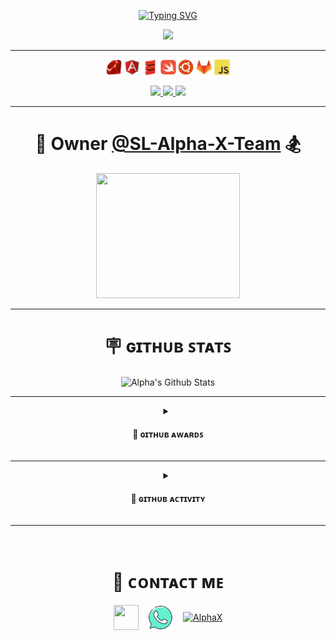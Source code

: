<div align="center">

<p align="center">
    <a href="https://github.com/SL-Alpha-X/SL-Alpha-X">
        <img
            src="https://readme-typing-svg.herokuapp.com?size=30&width=330&lines=Wlcm+To+My+Profile+🚀"
            alt="Typing SVG"
        />
    </a>
</p>

<p align='center'>
  <a href="github.com/SL-Alpha-X" > <img src="https://c.tenor.com/lUFliafCu_MAAAAd/hello.gif"width="100" /> </a>
</p>

---

<p align="center">
<img src="https://raw.githubusercontent.com/devicons/devicon/master/icons/ruby/ruby-original.svg" width="25px" height="25px"/>
<img src="https://raw.githubusercontent.com/devicons/devicon/master/icons/angularjs/angularjs-original.svg" width="25px" height="25px"/>
<img src="https://raw.githubusercontent.com/devicons/devicon/master/icons/scala/scala-original.svg" width="25px" height="25px"/>
<img src="https://raw.githubusercontent.com/devicons/devicon/master/icons/swift/swift-original.svg" width="25px" height="25px"/>
<img src="https://raw.githubusercontent.com/devicons/devicon/master/icons/ubuntu/ubuntu-plain.svg" width="25px" height="25px"/>
<img src="https://raw.githubusercontent.com/devicons/devicon/master/icons/gitlab/gitlab-original.svg" width="25px" height="25px"/>
<img src="https://raw.githubusercontent.com/devicons/devicon/master/icons/javascript/javascript-original.svg" width="25px" height="25px"/>

<br>

<p align="center">
  <a href="https://github.com/SL-Alpha-X">
    <img src="https://komarev.com/ghpvc/?username=SL-Alpha-X&label=Profile%20views&color=ff69b4&label=Profile+Views&style=plastic">

  </a>
  <a href="https://github.com/SL-Alpha-X?tab=stars">
    <img src="https://img.shields.io/github/stars/SL-Alpha-X?color=ff69b4&label=Stargazers&style=plastic">

  </a>
  <a href="https://github.com/SL-Alpha-X?tab=followers">
    <img src="https://img.shields.io/github/followers/SL-Alpha-X?color=ff69b4&label=Followers&style=plastic">

  </a>
</p>

---

<h1 align="center"><b>💫 Owner <a href="https://github.com/SL-Alpha-X-Team">@SL-Alpha-X-Team</a> 🏂</b></h1>

<p align="center"> 
 <img src="https://adcy.io/wp-content/uploads/2020/04/anti-hacking.gif" height="200" width="230">
</p>

---

<h1 align="center"><b>🪧 ɢɪᴛʜᴜʙ ꜱᴛᴀᴛꜱ</b></h1>

<p align="center">
<img align="center" src="https://github-readme-stats.vercel.app/api?username=SL-Alpha-X&include_all_commits=true&count_private=true&show_icons=true&line_height=20&title_color=7A7ADB&icon_color=2234AE&text_color=D3D3D3&bg_color=0,000000,130F40" alt="Alpha's Github Stats">
</p>

---

<details>
    <summary align="center"><h4><b>💸 ɢɪᴛʜᴜʙ ᴀᴡᴀʀᴅꜱ </b></h4></summary><br/>

<p align="center">
    <a target="_blank" href="https://github.com/ryo-ma/github-profile-trophy"><img src="https://github-profile-trophy.vercel.app/?username=SL-Alpha-X&theme=alduin" alt="Alpha's github status" /></a> 
</p>

</details>

---

<details>
    <summary align="center"><h4><b>🔐 ɢɪᴛʜᴜʙ ᴀᴄᴛɪᴠɪᴛʏ</b></h4></summary><br/>

![Metrics](https://metrics.lecoq.io/SL-Alpha-X?template=classic&followup=1&isocalendar=1&languages=1&isocalendar.duration=half-year&config.timezone=Europe%2FIstanbul)

</details>

---

<br>

<h1 align="center"><b>💭 ᴄᴏɴᴛᴀᴄᴛ ᴍᴇ</b></h1>

<p align="center">
<a href="https://t.me/SL_Alpha_X" target="blank"><img align="center" src="https://cdn4.iconfinder.com/data/icons/logos-and-brands/512/335_Telegram_logo-256.png"  height="40" width="40" /></a> &nbsp;&nbsp;
<a href="https://wa.me/94772978164" target="blank"><img align="center" src="https://github.com/SL-Alpha-X/SL-Alpha-X/blob/main/whatsapp.png"  height="40" width="40" /></a> &nbsp;&nbsp;
<a href="https://malinduprabanjanaperis@gmail.com" target="blank"><img align="center" src="https://www.freepnglogos.com/uploads/gmail-email-logo-png-16.png" alt="AlphaX" height="40" width="50" /></a>
</p>
</div>
